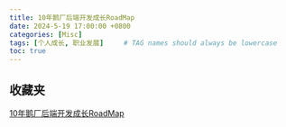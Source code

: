 ```yaml
---
title: 10年鹅厂后端开发成长RoadMap
date: 2024-5-19 17:00:00 +0800
categories: [Misc]
tags: [个人成长, 职业发展]     # TAG names should always be lowercase
toc: true
---
```


## 收藏夹

[10年鹅厂后端开发成长RoadMap](https://github.com/andyawang/Back-End-Development-Roadmap)


